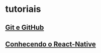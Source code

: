 # tutoriais


## [Git e GitHub](https://github.com/KassioVieira/tutoriais/blob/master/GitGitHub.md)
## [Conhecendo o React-Native]()

